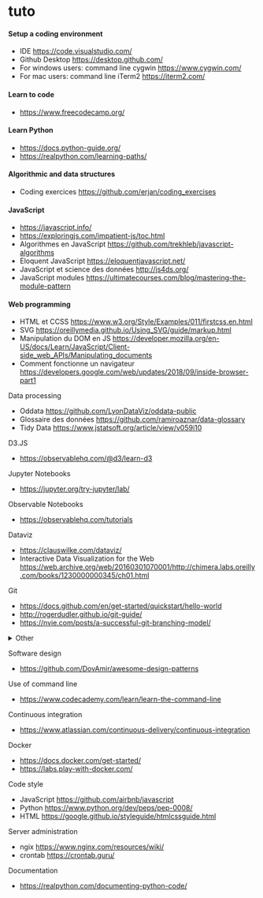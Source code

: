 # tuto

#### <a name="setup"></a> Setup a coding environment 
- IDE https://code.visualstudio.com/
- Github Desktop https://desktop.github.com/
- For windows users: command line cygwin https://www.cygwin.com/
- For mac users: command line iTerm2 https://iterm2.com/

#### <a name="code"></a> Learn to code
- https://www.freecodecamp.org/

#### <a name="python"></a> Learn Python
- https://docs.python-guide.org/
- https://realpython.com/learning-paths/

#### <a name="algos"></a> Algorithmic and data structures
- Coding exercices https://github.com/erjan/coding_exercises

#### <a name="js"></a> JavaScript
- https://javascript.info/
- https://exploringjs.com/impatient-js/toc.html
- Algorithmes en JavaScript https://github.com/trekhleb/javascript-algorithms
- Eloquent JavaScript https://eloquentjavascript.net/
- JavaScript et science des données http://js4ds.org/
- JavaScript modules https://ultimatecourses.com/blog/mastering-the-module-pattern

#### <a name="web"></a> Web programming
- HTML et CCSS https://www.w3.org/Style/Examples/011/firstcss.en.html
- SVG https://oreillymedia.github.io/Using_SVG/guide/markup.html
- Manipulation du DOM en JS https://developer.mozilla.org/en-US/docs/Learn/JavaScript/Client-side_web_APIs/Manipulating_documents
- Comment fonctionne un navigateur https://developers.google.com/web/updates/2018/09/inside-browser-part1

Data processing
- Oddata https://github.com/LyonDataViz/oddata-public
- Glossaire des données https://github.com/ramiroaznar/data-glossary
- Tidy Data https://www.jstatsoft.org/article/view/v059i10

D3.JS
- https://observablehq.com/@d3/learn-d3

Jupyter Notebooks
- https://jupyter.org/try-jupyter/lab/

Observable Notebooks
- https://observablehq.com/tutorials

Dataviz
- https://clauswilke.com/dataviz/
- Interactive Data Visualization for the Web https://web.archive.org/web/20160301070001/http://chimera.labs.oreilly.com/books/1230000000345/ch01.html

Git
- https://docs.github.com/en/get-started/quickstart/hello-world
- http://rogerdudler.github.io/git-guide/
- https://nvie.com/posts/a-successful-git-branching-model/

<details>
  <summary>Other</summary>

- https://docs.github.com/en/repositories/releasing-projects-on-github/managing-releases-in-a-repository

</details>

Software design
- https://github.com/DovAmir/awesome-design-patterns

Use of command line
- https://www.codecademy.com/learn/learn-the-command-line

Continuous integration
- https://www.atlassian.com/continuous-delivery/continuous-integration

Docker
- https://docs.docker.com/get-started/
- https://labs.play-with-docker.com/

Code style
- JavaScript https://github.com/airbnb/javascript
- Python https://www.python.org/dev/peps/pep-0008/
- HTML https://google.github.io/styleguide/htmlcssguide.html

Server administration
- ngix https://www.nginx.com/resources/wiki/
- crontab https://crontab.guru/

Documentation
- https://realpython.com/documenting-python-code/